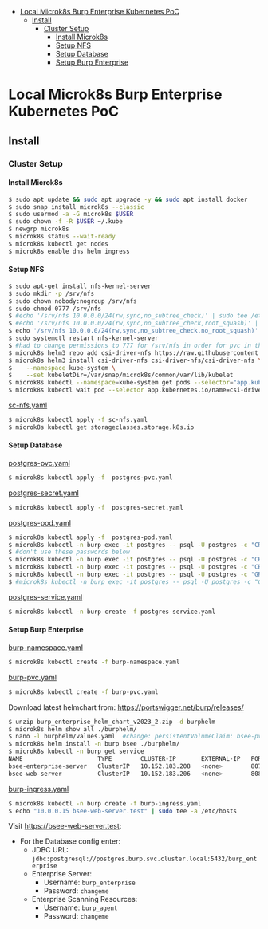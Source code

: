 - [Local Microk8s Burp Enterprise Kubernetes PoC](#local-microk8s-burp-enterprise-kubernetes-poc)
  - [Install](#install)
    - [Cluster Setup](#cluster-setup)
      - [Install Microk8s](#install-microk8s)
      - [Setup NFS](#setup-nfs)
      - [Setup Database](#setup-database)
      - [Setup Burp Enterprise](#setup-burp-enterprise)


# Local Microk8s Burp Enterprise Kubernetes PoC 

## Install

### Cluster Setup

#### Install Microk8s

```bash
$ sudo apt update && sudo apt upgrade -y && sudo apt install docker
$ sudo snap install microk8s --classic
$ sudo usermod -a -G microk8s $USER
$ sudo chown -f -R $USER ~/.kube
$ newgrp microk8s
$ microk8s status --wait-ready
$ microk8s kubectl get nodes
$ microk8s enable dns helm ingress
```

#### Setup NFS

```bash
$ sudo apt-get install nfs-kernel-server
$ sudo mkdir -p /srv/nfs
$ sudo chown nobody:nogroup /srv/nfs
$ sudo chmod 0777 /srv/nfs
$ #echo '/srv/nfs 10.0.0.0/24(rw,sync,no_subtree_check)' | sudo tee /etc/exports
$ #echo '/srv/nfs 10.0.0.0/24(rw,sync,no_subtree_check,root_squash)' | sudo tee /etc/exports
$ echo '/srv/nfs 10.0.0.0/24(rw,sync,no_subtree_check,no_root_squash)' | sudo tee /etc/exports
$ sudo systemctl restart nfs-kernel-server
$ #had to change permissions to 777 for /srv/nfs in order for pvc in the cluster to have write permissions - not ideal. I'm not sure what I'm doing wrong - this is a todo
$ microk8s helm3 repo add csi-driver-nfs https://raw.githubusercontent.com/kubernetes-csi/csi-driver-nfs/master/charts
$ microk8s helm3 install csi-driver-nfs csi-driver-nfs/csi-driver-nfs \
$    --namespace kube-system \
$    --set kubeletDir=/var/snap/microk8s/common/var/lib/kubelet
$ microk8s kubectl --namespace=kube-system get pods --selector="app.kubernetes.io/instance=csi-driver-nfs" --watch
$ microk8s kubectl wait pod --selector app.kubernetes.io/name=csi-driver-nfs --for condition=ready --namespace kube-system
```

[sc-nfs.yaml](sc-nfs.yaml)

```bash
$ microk8s kubectl apply -f sc-nfs.yaml
$ microk8s kubectl get storageclasses.storage.k8s.io
```

#### Setup Database


[postgres-pvc.yaml](postgres-pvc.yaml)

```bash
$ microk8s kubectl apply -f  postgres-pvc.yaml
```

[postgres-secret.yaml](postgres-secret.yaml)

```bash
$ microk8s kubectl apply -f  postgres-secret.yaml
```
[postgres-pod.yaml](postgres-pod.yaml)

```bash
$ microk8s kubectl apply -f  postgres-pod.yaml 
$ microk8s kubectl -n burp exec -it postgres -- psql -U postgres -c "CREATE DATABASE burp_enterprise;"
$ #don't use these passwords below
$ microk8s kubectl -n burp exec -it postgres -- psql -U postgres -c "CREATE USER burp_enterprise PASSWORD 'changeme'"
$ microk8s kubectl -n burp exec -it postgres -- psql -U postgres -c "CREATE USER burp_agent PASSWORD 'changeme'"
$ microk8s kubectl -n burp exec -it postgres -- psql -U postgres -c "GRANT ALL ON DATABASE burp_enterprise TO burp_enterprise"
$ #microk8s kubectl -n burp exec -it postgres -- psql -U postgres -c "GRANT ALL ON SCHEMA public TO burp_enterprise" # this is necessary in postgres 15+
```

[postgres-service.yaml](postgres-service.yaml)

```bash
$ microk8s kubectl -n burp create -f postgres-service.yaml 
```

#### Setup Burp Enterprise
[burp-namespace.yaml](burp-namespace.yaml)

```bash
$ microk8s kubectl create -f burp-namespace.yaml
```

[burp-pvc.yaml](burp-pvc.yaml)

```bash
$ microk8s kubectl create -f burp-pvc.yaml
```


Download latest helmchart from: https://portswigger.net/burp/releases/

```bash
$ unzip burp_enterprise_helm_chart_v2023_2.zip -d burphelm
$ microk8s helm show all ./burphelm/
$ nano -l burphelm/values.yaml  #change: persistentVolumeClaim: bsee-pvc -> persistentVolumeClaim: burp-pvc  
$ microk8s helm install -n burp bsee ./burphelm/
$ microk8s kubectl -n burp get service
NAME                     TYPE        CLUSTER-IP       EXTERNAL-IP   PORT(S)             AGE
bsee-enterprise-server   ClusterIP   10.152.183.208   <none>        8072/TCP,8073/TCP   5m29s
bsee-web-server          ClusterIP   10.152.183.206   <none>        8080/TCP,8443/TCP   5m29s
```


[burp-ingress.yaml](burp-ingress.yaml)
```bash
$ microk8s kubectl -n burp create -f burp-ingress.yaml
$ echo "10.0.0.15 bsee-web-server.test" | sudo tee -a /etc/hosts
```

Visit https://bsee-web-server.test:
 - For the Database config enter:
    - JDBC URL: `jdbc:postgresql://postgres.burp.svc.cluster.local:5432/burp_enterprise`
    - Enterprise Server:
      - Username: `burp_enterprise`
      - Password: `changeme`
    - Enterprise Scanning Resources:
      - Username: `burp_agent`
      - Password: `changeme`
